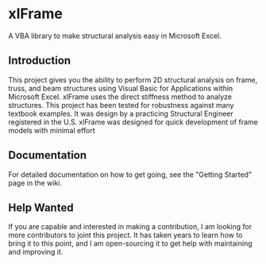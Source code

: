 # xlFrame
A VBA library to make structural analysis easy in Microsoft Excel.

## Introduction
This project gives you the ability to perform 2D structural analysis on frame, truss, and beam structures using Visual Basic for Applications within Microsoft Excel. xlFrame uses the direct stiffness method to analyze structures. This project has been tested for robustness against many textbook examples. It was design by a practicing Structural Engineer registered in the U.S. xlFrame was designed for quick development of frame models with minimal effort

## Documentation
For detailed documentation on how to get going, see the "Getting Started" page in the wiki.

## Help Wanted
If you are capable and interested in making a contribution, I am looking for more contributors to joint this project. It has taken years to learn how to bring it to this point, and I am open-sourcing it to get help with maintaining and improving it.
